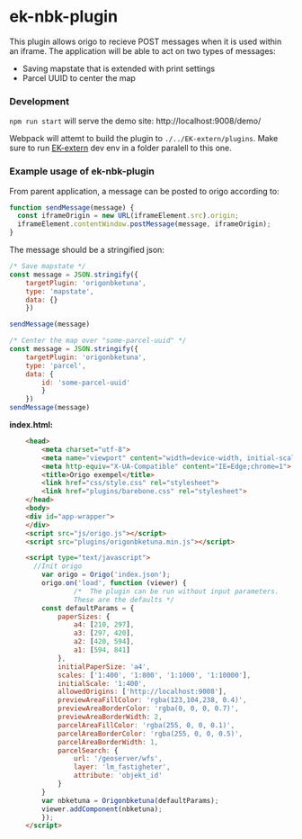 # ek-nbk-plugin

This plugin allows origo to recieve POST messages when it is used within an iframe. The application will be able to act on two types of messages:
- Saving mapstate that is extended with print settings
- Parcel UUID to center the map

### Development

``npm run start`` will serve the demo site:  http://localhost:9008/demo/


Webpack will attemt to build the plugin to ``./../EK-extern/plugins``. Make sure to run [EK-extern](https://github.com/Eskilstuna-kommun/EK-extern) dev env in a folder paralell to this one.


### Example usage of ek-nbk-plugin

From parent application, a message can be posted to origo according to:
``` js
function sendMessage(message) {
  const iframeOrigin = new URL(iframeElement.src).origin;
  iframeElement.contentWindow.postMessage(message, iframeOrigin);
}
```

The message should be a stringified json:
``` js
/* Save mapstate */
const message = JSON.stringify({ 
    targetPlugin: 'origonbketuna', 
    type: 'mapstate', 
    data: {} 
    })

sendMessage(message)
```
``` js
/* Center the map over "some-parcel-uuid" */
const message = JSON.stringify({ 
    targetPlugin: 'origonbketuna', 
    type: 'parcel', 
    data: { 
        id: 'some-parcel-uuid' 
        }
    })
sendMessage(message)
```


**index.html:**
``` HTML
    <head>
    	<meta charset="utf-8">
    	<meta name="viewport" content="width=device-width, initial-scale=1.0, user-scalable=no">
    	<meta http-equiv="X-UA-Compatible" content="IE=Edge;chrome=1">
    	<title>Origo exempel</title>
    	<link href="css/style.css" rel="stylesheet">
    	<link href="plugins/barebone.css" rel="stylesheet">
    </head>
    <body>
    <div id="app-wrapper">
    </div>
    <script src="js/origo.js"></script>
    <script src="plugins/origonbketuna.min.js"></script>

    <script type="text/javascript">
      //Init origo
		var origo = Origo('index.json');
		origo.on('load', function (viewer) {
            	/*  The plugin can be run without input parameters. 
                These are the defaults */
		const defaultParams = { 
			paperSizes: {
			    a4: [210, 297],
			    a3: [297, 420],
			    a2: [420, 594],
			    a1: [594, 841]
			},
			initialPaperSize: 'a4',
			scales: ['1:400', '1:800', '1:1000', '1:10000'],
			initialScale: '1:400',
			allowedOrigins: ['http://localhost:9008'],
			previewAreaFillColor: 'rgba(123,104,238, 0.4)',
			previewAreaBorderColor: 'rgba(0, 0, 0, 0.7)',
			previewAreaBorderWidth: 2,
			parcelAreaFillColor: 'rgba(255, 0, 0, 0.1)',
			parcelAreaBorderColor: 'rgba(255, 0, 0, 0.5)',
    		parcelAreaBorderWidth: 1,
			parcelSearch: {
			    url: '/geoserver/wfs',
			    layer: 'lm_fastigheter',
			    attribute: 'objekt_id'
			}
		}
		var nbketuna = Origonbketuna(defaultParams);
		viewer.addComponent(nbketuna);
		});
    </script>
```
